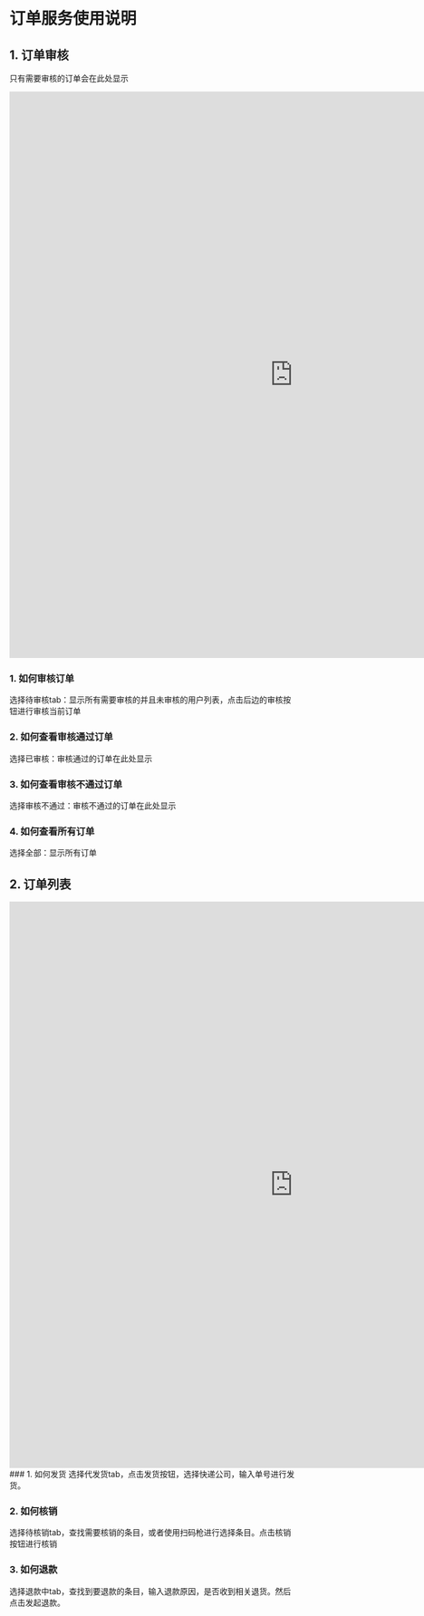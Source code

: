 # 订单服务使用说明
## 1. 订单审核
<p class="tip">
只有需要审核的订单会在此处显示
</p>

<iframe src="http://192.168.2.122/gitlabwiki/oneitfarm/Service/ServiceB/Order/dist/#/ordersh" width="1000" height="1000" allowTransparency="true" frameborder="0"></iframe>

### 1. 如何审核订单
选择待审核tab：显示所有需要审核的并且未审核的用户列表，点击后边的审核按钮进行审核当前订单

### 2. 如何查看审核通过订单
选择已审核：审核通过的订单在此处显示

### 3. 如何查看审核不通过订单
选择审核不通过：审核不通过的订单在此处显示

### 4. 如何查看所有订单
选择全部：显示所有订单

## 2. 订单列表
<iframe src="http://192.168.2.122/gitlabwiki/oneitfarm/Service/ServiceB/Order/dist/#/OrderList" width="1000" height="1000" allowTransparency="true" frameborder="0"></iframe>
### 1. 如何发货
选择代发货tab，点击发货按钮，选择快递公司，输入单号进行发货。

### 2. 如何核销
选择待核销tab，查找需要核销的条目，或者使用扫码枪进行选择条目。点击核销按钮进行核销


### 3. 如何退款
选择退款中tab，查找到要退款的条目，输入退款原因，是否收到相关退货。然后点击发起退款。


